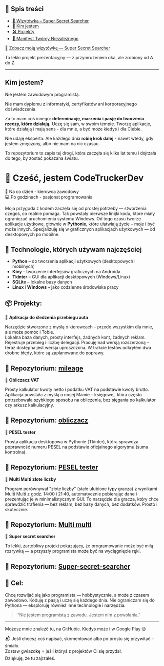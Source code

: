 ## 📜 Spis treści

- [🎯 Wizytówka – Super Secret Searcher](#wizytówka--super-secret-searcher)
- [👤 Kim jestem](#kim-jestem)
- [🛠️ Projekty](#projekty)
- [📄 Manifest Twórcy Niezależnego](MANIFEST.md)


🎯 [Zobacz moją wizytówkę — Super Secret Searcher](https://github.com/CodeTruckerDev/Super-secret-searcher)

To lekki projekt prezentacyjny — z przymrużeniem oka, ale zrobiony od A do Z.

---

## Kim jestem?

Nie jestem zawodowym programistą.

Nie mam dyplomu z informatyki, certyfikatów ani korporacyjnego doświadczenia.

Za to mam coś innego: **determinację, marzenia i pasję do tworzenia rzeczy, które działają.**
Uczę się sam, w swoim tempie. Tworzę aplikacje, które działają i mają sens - dla mnie, a być może kiedyś i dla Ciebie.

Nie udaję eksperta. Ale każdego dnia **robię krok dalej** - nawet wtedy, gdy jestem zmęczony, albo nie mam na nic czasau.

To repozytorium to zapis tej drogi, która zaczęła się kilka lat temu i dojrzała do tego, by zostać pokazana światu.

# 👋 Cześć, jestem CodeTruckerDev

🚛 Na co dzień - kierowca zawodowy  
💻 Po godzinach - pasjonat programowania  

Moja przygoda z kodem zaczęła się od prostej potrzeby — stworzenia czegoś, co realnie pomaga. Tak powstały pierwsze linijki kodu, które miały ograniczać uruchomienia systemu Windows. Od tego czasu tworzę aplikacje użytkowe, głównie w **Pythonie**, które ułatwiają życie – moje i być może innych. Specjalizuję się w graficznych aplikacjach użytkowych — od desktopowych po mobilne.

## 🔧 Technologie, których używam najczęściej

- **Python** – do tworzenia aplikacji użytkowych (desktopowych i mobilnych)
- **Kivy** – tworzenie interfejsów graficznych na Androida
- **Tkinter** – GUI dla aplikacji desktopowych (Windows/Linux)
- **SQLite** – lokalne bazy danych
- **Linux** i **Windows** – jako codzienne środowiska pracy

## 📦 Projekty:

📱 **Aplikacja do śledzenia przebiegu auta**  

Narzędzie stworzone z myślą o kierowcach – przede wszystkim dla mnie, ale może pomóc i Tobie.  
Lokalna baza danych, prosty interfejs, żadnych kont, żadnych reklam.  
Rejestruje przebieg i liczbę delegacji. Pracuję nad wersją rozszerzoną – teraz dostępna jest wersja uproszczona. W trakcie testów odkryłem dwa drobne błędy, które są zaplanowane do poprawy.

📁 Repozytorium: [mileage](https://github.com/CodeTruckerDev/mileage)
--
📱 **Obliczacz VAT**

Prosty kalkulator kwoty netto i podatku VAT na podstawie kwoty brutto.  
Aplikacja powstała z myślą o mojej Mamie – księgowej, która często potrzebowała szybkiego sposobu na obliczenia, bez sięgania po kalkulator czy arkusz kalkulacyjny.

📁 Repozytorium: [obliczacz](https://github.com/CodeTruckerDev/Obliczacz-VAT)
--
📱 **PESEL tester**

Prosta aplikacja desktopowa w Pythonie (Tkinter), która sprawdza poprawność numeru PESEL na podstawie oficjalnego algorytmu (suma kontrolna).

📁 Repozytorium: [PESEL tester](https://github.com/CodeTruckerDev/PESEL-tester)
--
📱 **Multi Multi złote liczby**

Program porównywał "złote liczby" (stałe ulubione typy gracza) z wynikami Multi Multi z godz. 14:00 i 21:40, automatycznie pobierając dane i prezentując je w minimalistycznym GUI. To narzędzie dla gracza, który chce sprawdzić trafienia — bez reklam, bez bazy danych, bez dodatków. Prosto i skutecznie.

📁 Repozytorium: [Multi multi](https://github.com/CodeTruckerDev/Multi-multi-z-ote-liczby)
--
📱 **Super secret searcher**

To lekki, żartobliwy projekt pokazujący, że programowanie może być miłą rozrywką — a przyszły programista może być na wyciągnięcie ręki.

📁 Repozytorium: [Super-secret-searcher](https://github.com/CodeTruckerDev/Super-secret-searcher)
--
## 🎯 Cel:
Chcę rozwijać się jako programista — hobbystycznie, a może z czasem zawodowo. Koduję z pasją i uczę się każdego dnia.
Nie ograniczam się do Pythona — eksploruję również inne technologie i narzędzia.

> "Nie jestem programistą z zawodu. Jestem nim z powołania."

---

Możesz mnie znaleźć tu, na GitHubie. Kiedyś może i w Google Play 😉

📬 Jeśli chcesz coś napisać, skomentować albo po prostu się przywitać – śmiało.  
Zostaw gwiazdkę ⭐ jeśli któryś z projektów Ci się przydał.  
Dziękuję, że tu zajrzałeś.

